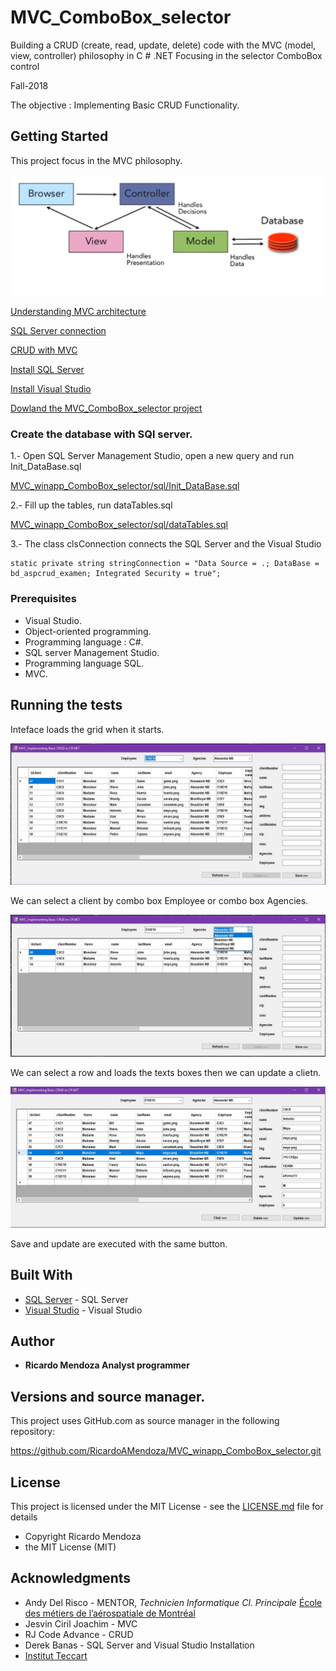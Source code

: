 # MVC_ComboBox_selector

Building a CRUD (create, read, update, delete) code with the MVC (model, view, controller) philosophy in  C # .NET Focusing in the selector ComboBox control

Fall-2018

The objective : Implementing Basic CRUD Functionality.

## Getting Started

This project focus in the MVC philosophy.

![MVC](/img/MVCmodel.JPG "MVC")

[Understanding MVC architecture](https://www.youtube.com/watch?v=eTdVkgF_Slo)

[SQL Server connection](https://www.youtube.com/watch?v=OdDkFPO_nto)

[CRUD with MVC](https://www.youtube.com/watch?v=_H8vswpMSOw&t=650s)

[Install SQL Server](https://www.microsoft.com/en-ca/sql-server/sql-server-downloads)

[Install Visual Studio](https://visualstudio.microsoft.com/)

[Dowland the MVC_ComboBox_selector project](https://github.com/RicardoAMendoza/MVC_winapp_ComboBox_selector)


### Create the database with SQl server. 

1.- Open SQL Server Management Studio, open a new query and run Init_DataBase.sql

[MVC_winapp_ComboBox_selector/sql/Init_DataBase.sql](https://github.com/RicardoAMendoza/MVC_winapp_ComboBox_selector/blob/master/sql/Init_DataBase.sql)

2.- Fill up the tables, run dataTables.sql

[MVC_winapp_ComboBox_selector/sql/dataTables.sql](https://github.com/RicardoAMendoza/MVC_winapp_ComboBox_selector/blob/master/sql/Init_DataBase.sql)

3.- The class clsConnection connects the SQL Server and the Visual Studio

```
static private string stringConnection = "Data Source = .; DataBase = bd_aspcrud_examen; Integrated Security = true";
```

### Prerequisites

 * Visual Studio.
 * Object-oriented programming.
 * Programming language : C#.
 * SQL server Management Studio.
 * Programming language SQL.
 * MVC.

## Running the tests

Inteface loads the grid when it starts.

![INIT](/img/init.jpg "Init")

We can select a client by combo box Employee or combo box Agencies.

![Select by Employee or Agency](/img/select.jpg "Select by employee or agency")

We can select a row and loads the texts boxes then we can update a clietn.

![Select By Row](/img/byRow.jpg "Select by row")

Save and update are executed with the same button.


## Built With

* [SQL Server](https://www.microsoft.com/en-ca/sql-server/sql-server-downloads) - SQL Server
* [Visual Studio](https://visualstudio.microsoft.com/) - Visual Studio

## Author

* **Ricardo Mendoza Analyst programmer**

## Versions and source manager. 

This project uses GitHub.com as source manager in the following repository:

https://github.com/RicardoAMendoza/MVC_winapp_ComboBox_selector.git


## License

This project is licensed under the MIT License - see the [LICENSE.md](LICENSE.md) file for details

- Copyright Ricardo Mendoza
- the MIT License (MIT)

## Acknowledgments

* Andy Del Risco - MENTOR, *Technicien Informatique Cl. Principale* [École des métiers de l’aérospatiale de Montréal](http://ecole-metiers-aerospatiale.csdm.ca/)
* Jesvin Ciril Joachim - MVC
* RJ Code Advance - CRUD
* Derek Banas - SQL Server and Visual Studio Installation
* [Institut Teccart](http://www.teccart.qc.ca/)








